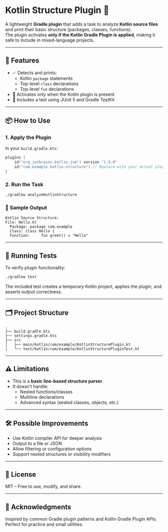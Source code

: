 # Kotlin Structure Plugin 🧩

A lightweight **Gradle plugin** that adds a task to analyze **Kotlin source files** and print their basic structure (packages, classes, functions).  
The plugin activates **only if the Kotlin Gradle Plugin is applied**, making it safe to include in mixed-language projects.

---

## 🚀 Features

- ✅ Detects and prints:
  - Kotlin `package` statements
  - Top-level `class` declarations
  - Top-level `fun` declarations
- 🧠 Activates only when the Kotlin plugin is present
- 🧪 Includes a test using JUnit 5 and Gradle TestKit

---

## 📦 How to Use

### 1. Apply the Plugin

In your `build.gradle.kts`:

```kotlin
plugins {
    id("org.jetbrains.kotlin.jvm") version "1.9.0"
    id("com.example.kotlin-structure") // Replace with your actual plugin ID
}
```

### 2. Run the Task

```bash
./gradlew analyzeKotlinStructure
```

### 🧾 Sample Output

```
Kotlin Source Structure:
File: Hello.kt
  Package: package com.example
  Class: class Hello {
  Function:     fun greet() = "Hello"
```

---

## 🧪 Running Tests

To verify plugin functionality:

```bash
./gradlew test
```

The included test creates a temporary Kotlin project, applies the plugin, and asserts output correctness.

---

## 🗂️ Project Structure

```
.
├── build.gradle.kts
├── settings.gradle.kts
├── src
│   ├── main/kotlin/com/example/KotlinStructurePlugin.kt
│   └── test/kotlin/com/example/KotlinStructurePluginTest.kt
```

---

## ⚠️ Limitations

- This is a **basic line-based structure parser**.
- It doesn’t handle:
  - Nested functions/classes
  - Multiline declarations
  - Advanced syntax (sealed classes, objects, etc.)

---

## 🛠️ Possible Improvements

- Use Kotlin compiler API for deeper analysis
- Output to a file or JSON
- Allow filtering or configuration options
- Support nested structures or visibility modifiers

---

## 📄 License

MIT – Free to use, modify, and share.

---

## 🙌 Acknowledgments

Inspired by common Gradle plugin patterns and Kotlin Gradle Plugin APIs.  
Perfect for practice and small utilities.
